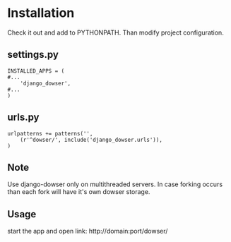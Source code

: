 Installation
============

Check it out and add to PYTHONPATH.
Than modify project configuration.


settings.py
-----------
	INSTALLED_APPS = (
	#...
	    'django_dowser',
	#...
	)

urls.py
-------
	urlpatterns += patterns('',
	    (r'^dowser/', include('django_dowser.urls')),
	)

Note
----
Use django-dowser only on multithreaded servers. In case forking occurs than
each fork will have it's own dowser storage.


Usage
-----
start the app and open link:
http://domain:port/dowser/
